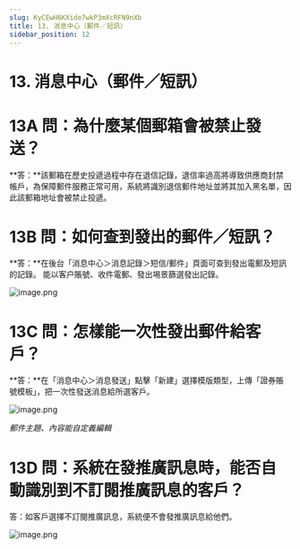```yaml
---
slug: KyCEwH6KXide7wkP3mXcRFN9nXb
title: 13. 消息中心（郵件／短訊）
sidebar_position: 12
---
```



# 13. 消息中心（郵件／短訊）


# 13A 問：為什麼某個郵箱會被禁止發送？


**答：**該郵箱在歷史投遞過程中存在退信記錄，退信率過高將導致供應商封禁帳戶，為保障郵件服務正常可用，系統將識別退信郵件地址並將其加入黑名單，因此該郵箱地址會被禁止投遞。


# 13B 問：如何查到發出的郵件／短訊？


**答：**在後台「消息中心＞消息記錄＞短信/郵件」頁面可查到發出電郵及短訊的記錄。
能以客户賬號、收件電郵、發出埸景篩選發出記錄。


![image.png](/assets/239c7e2d4b5c87a4e0af0b8a1e5b5fc6.png)


# 13C 問：怎樣能一次性發出郵件給客戶？


**答：**在「消息中心＞消息發送」點擊「新建」選擇模版類型，上傳「證券賬號模板」，把一次性發送消息給所選客戶。


![image.png](/assets/cf52342910595f80f63558601f1ecf45.png)


_郵件主題、內容能自定義編輯_


# 13D 問：系統在發推廣訊息時，能否自動識別到不訂閱推廣訊息的客戶？


答：如客戶選擇不訂閱推廣訊息，系統便不會發推廣訊息給他們。


![image.png](/assets/19e1830ef21ebaffdf1b83b325fbe096.png)

